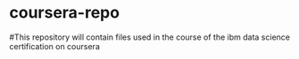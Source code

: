 # coursera-repo
#This repository will contain files used in the course of the ibm data science certification on coursera
